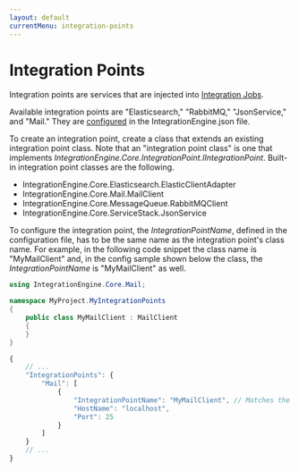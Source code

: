 ```yaml
---
layout: default
currentMenu: integration-points
---
```


# Integration Points

Integration points are services that are injected into [Integration Jobs](integration-jobs.html).

Available integration points are "Elasticsearch," "RabbitMQ," "JsonService," and "Mail."
They are [configured](configuration.html) in the IntegrationEngine.json file.

To create an integration point, create a class that extends an existing integration point class.
Note that an "integration point class" is one that implements _IntegrationEngine.Core.IntegrationPoint.IIntegrationPoint_.
Built-in integration point classes are the following.

* IntegrationEngine.Core.Elasticsearch.ElasticClientAdapter
* IntegrationEngine.Core.Mail.MailClient
* IntegrationEngine.Core.MessageQueue.RabbitMQClient
* IntegrationEngine.Core.ServiceStack.JsonService

To configure the integration point, the _IntegrationPointName_, defined in the configuration file, has to be the same 
name as the integration point's class name.
For example, in the following code snippet the class name is "MyMailClient" and, in the config sample shown below the 
class, the _IntegrationPointName_ is "MyMailClient" as well. 


```csharp
using IntegrationEngine.Core.Mail;

namespace MyProject.MyIntegrationPoints
{
    public class MyMailClient : MailClient
    {
    }
}
```

```js
{
    // ...
    "IntegrationPoints": {
        "Mail": [
            {
                "IntegrationPointName": "MyMailClient", // Matches the class name.
                "HostName": "localhost",
                "Port": 25
            }
        ]
    }
    // ...
}
```
